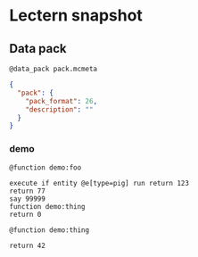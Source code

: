 # Lectern snapshot

## Data pack

`@data_pack pack.mcmeta`

```json
{
  "pack": {
    "pack_format": 26,
    "description": ""
  }
}
```

### demo

`@function demo:foo`

```mcfunction
execute if entity @e[type=pig] run return 123
return 77
say 99999
function demo:thing
return 0
```

`@function demo:thing`

```mcfunction
return 42
```
